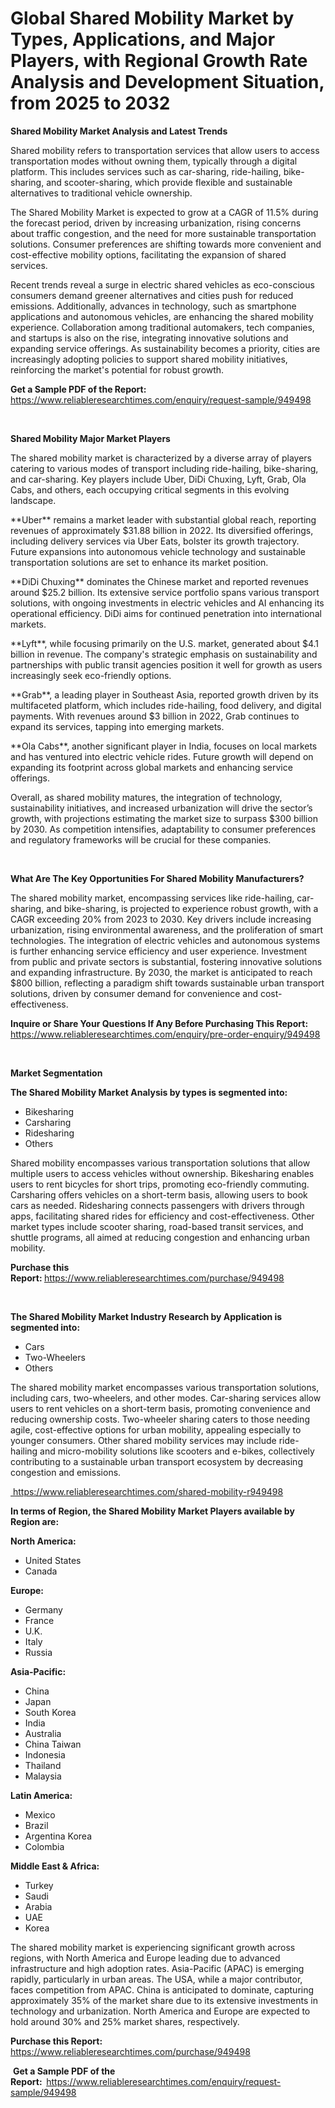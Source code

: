 <p><h1>Global Shared Mobility Market by Types, Applications, and Major Players, with Regional Growth Rate Analysis and Development Situation, from 2025 to 2032</h1></p><p><strong>Shared Mobility Market Analysis and Latest Trends</strong></p>
<p><p>Shared mobility refers to transportation services that allow users to access transportation modes without owning them, typically through a digital platform. This includes services such as car-sharing, ride-hailing, bike-sharing, and scooter-sharing, which provide flexible and sustainable alternatives to traditional vehicle ownership. </p><p>The Shared Mobility Market is expected to grow at a CAGR of 11.5% during the forecast period, driven by increasing urbanization, rising concerns about traffic congestion, and the need for more sustainable transportation solutions. Consumer preferences are shifting towards more convenient and cost-effective mobility options, facilitating the expansion of shared services. </p><p>Recent trends reveal a surge in electric shared vehicles as eco-conscious consumers demand greener alternatives and cities push for reduced emissions. Additionally, advances in technology, such as smartphone applications and autonomous vehicles, are enhancing the shared mobility experience. Collaboration among traditional automakers, tech companies, and startups is also on the rise, integrating innovative solutions and expanding service offerings. As sustainability becomes a priority, cities are increasingly adopting policies to support shared mobility initiatives, reinforcing the market's potential for robust growth.</p></p>
<p><strong>Get a Sample PDF of the Report:&nbsp;</strong> <a href="https://www.reliableresearchtimes.com/enquiry/request-sample/949498?utm_campaign=3202&utm_medium=2&utm_source=Github&utm_content=ia&utm_term=17042025&utm_id=shared-mobility">https://www.reliableresearchtimes.com/enquiry/request-sample/949498</a></p>
<p>&nbsp;</p>
<p><strong>Shared Mobility Major Market Players</strong></p>
<p><p>The shared mobility market is characterized by a diverse array of players catering to various modes of transport including ride-hailing, bike-sharing, and car-sharing. Key players include Uber, DiDi Chuxing, Lyft, Grab, Ola Cabs, and others, each occupying critical segments in this evolving landscape.</p><p>**Uber** remains a market leader with substantial global reach, reporting revenues of approximately $31.88 billion in 2022. Its diversified offerings, including delivery services via Uber Eats, bolster its growth trajectory. Future expansions into autonomous vehicle technology and sustainable transportation solutions are set to enhance its market position.</p><p>**DiDi Chuxing** dominates the Chinese market and reported revenues around $25.2 billion. Its extensive service portfolio spans various transport solutions, with ongoing investments in electric vehicles and AI enhancing its operational efficiency. DiDi aims for continued penetration into international markets.</p><p>**Lyft**, while focusing primarily on the U.S. market, generated about $4.1 billion in revenue. The company's strategic emphasis on sustainability and partnerships with public transit agencies position it well for growth as users increasingly seek eco-friendly options.</p><p>**Grab**, a leading player in Southeast Asia, reported growth driven by its multifaceted platform, which includes ride-hailing, food delivery, and digital payments. With revenues around $3 billion in 2022, Grab continues to expand its services, tapping into emerging markets.</p><p>**Ola Cabs**, another significant player in India, focuses on local markets and has ventured into electric vehicle rides. Future growth will depend on expanding its footprint across global markets and enhancing service offerings.</p><p>Overall, as shared mobility matures, the integration of technology, sustainability initiatives, and increased urbanization will drive the sector’s growth, with projections estimating the market size to surpass $300 billion by 2030. As competition intensifies, adaptability to consumer preferences and regulatory frameworks will be crucial for these companies.</p></p>
<p>&nbsp;</p>
<p><strong>What Are The Key Opportunities For Shared Mobility Manufacturers?</strong></p>
<p><p>The shared mobility market, encompassing services like ride-hailing, car-sharing, and bike-sharing, is projected to experience robust growth, with a CAGR exceeding 20% from 2023 to 2030. Key drivers include increasing urbanization, rising environmental awareness, and the proliferation of smart technologies. The integration of electric vehicles and autonomous systems is further enhancing service efficiency and user experience. Investment from public and private sectors is substantial, fostering innovative solutions and expanding infrastructure. By 2030, the market is anticipated to reach $800 billion, reflecting a paradigm shift towards sustainable urban transport solutions, driven by consumer demand for convenience and cost-effectiveness.</p></p>
<p><strong>Inquire or Share Your Questions If Any Before Purchasing This Report:</strong> <a href="https://www.reliableresearchtimes.com/enquiry/pre-order-enquiry/949498?utm_campaign=3202&utm_medium=2&utm_source=Github&utm_content=ia&utm_term=17042025&utm_id=shared-mobility">https://www.reliableresearchtimes.com/enquiry/pre-order-enquiry/949498</a></p>
<p>&nbsp;</p>
<p><strong>Market Segmentation</strong></p>
<p><strong>The Shared Mobility Market Analysis by types is segmented into:</strong></p>
<p><ul><li>Bikesharing</li><li>Carsharing</li><li>Ridesharing</li><li>Others</li></ul></p>
<p><p>Shared mobility encompasses various transportation solutions that allow multiple users to access vehicles without ownership. Bikesharing enables users to rent bicycles for short trips, promoting eco-friendly commuting. Carsharing offers vehicles on a short-term basis, allowing users to book cars as needed. Ridesharing connects passengers with drivers through apps, facilitating shared rides for efficiency and cost-effectiveness. Other market types include scooter sharing, road-based transit services, and shuttle programs, all aimed at reducing congestion and enhancing urban mobility.</p></p>
<p><strong>Purchase this Report:&nbsp;</strong><a href="https://www.reliableresearchtimes.com/purchase/949498?utm_campaign=3202&utm_medium=2&utm_source=Github&utm_content=ia&utm_term=17042025&utm_id=shared-mobility">https://www.reliableresearchtimes.com/purchase/949498</a></p>
<p>&nbsp;</p>
<p><strong>The Shared Mobility Market Industry Research by Application is segmented into:</strong></p>
<p><ul><li>Cars</li><li>Two-Wheelers</li><li>Others</li></ul></p>
<p><p>The shared mobility market encompasses various transportation solutions, including cars, two-wheelers, and other modes. Car-sharing services allow users to rent vehicles on a short-term basis, promoting convenience and reducing ownership costs. Two-wheeler sharing caters to those needing agile, cost-effective options for urban mobility, appealing especially to younger consumers. Other shared mobility services may include ride-hailing and micro-mobility solutions like scooters and e-bikes, collectively contributing to a sustainable urban transport ecosystem by decreasing congestion and emissions.</p></p>
<p><a href="https://www.reliableresearchtimes.com/shared-mobility-r949498?utm_campaign=3202&utm_medium=2&utm_source=Github&utm_content=ia&utm_term=17042025&utm_id=shared-mobility">&nbsp;https://www.reliableresearchtimes.com/shared-mobility-r949498</a></p>
<p><strong>In terms of Region, the Shared Mobility Market Players available by Region are:</strong></p>
<p>
    <p> <strong> North America: </strong>
        <ul>
            <li>United States</li>
            <li>Canada</li>
        </ul>
        </p> 
    <p> <strong> Europe: </strong>
        <ul>
            <li>Germany</li>
            <li>France</li>
            <li>U.K.</li>
            <li>Italy</li>
            <li>Russia</li>
        </ul>
        </p> 
    <p> <strong> Asia-Pacific: </strong>
        <ul>
            <li>China</li>
            <li>Japan</li>
            <li>South Korea</li>
            <li>India</li>
            <li>Australia</li>
            <li>China Taiwan</li>
            <li>Indonesia</li>
            <li>Thailand</li>
            <li>Malaysia</li>
        </ul>
        </p> 
    <p> <strong> Latin America: </strong>
        <ul>
            <li>Mexico</li>
            <li>Brazil</li>
            <li>Argentina Korea</li>
            <li>Colombia</li>
        </ul>
        </p> 
    <p> <strong> Middle East & Africa: </strong>
        <ul>
            <li>Turkey</li>
            <li>Saudi</li>
            <li>Arabia</li>
            <li>UAE</li>
            <li>Korea</li>
        </ul>
    </p>
    </p>
<p><p>The shared mobility market is experiencing significant growth across regions, with North America and Europe leading due to advanced infrastructure and high adoption rates. Asia-Pacific (APAC) is emerging rapidly, particularly in urban areas. The USA, while a major contributor, faces competition from APAC. China is anticipated to dominate, capturing approximately 35% of the market share due to its extensive investments in technology and urbanization. North America and Europe are expected to hold around 30% and 25% market shares, respectively.</p></p>
<p><strong>Purchase this Report: </strong><a href="https://www.reliableresearchtimes.com/purchase/949498?utm_campaign=3202&utm_medium=2&utm_source=Github&utm_content=ia&utm_term=17042025&utm_id=shared-mobility">https://www.reliableresearchtimes.com/purchase/949498</a></p>
<p>&nbsp;<strong>Get a Sample PDF of the Report:&nbsp;&nbsp;</strong><a href="https://www.reliableresearchtimes.com/enquiry/request-sample/949498?utm_campaign=3202&utm_medium=2&utm_source=Github&utm_content=ia&utm_term=17042025&utm_id=shared-mobility">https://www.reliableresearchtimes.com/enquiry/request-sample/949498</a></p>
<p><strong></strong></p>
<p><p></p><p></p><p></p></p>